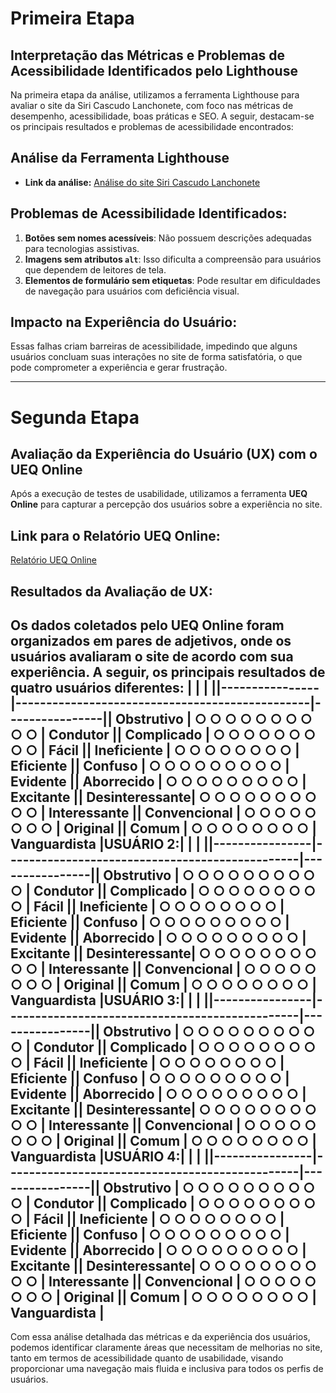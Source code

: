 # Primeira Etapa 

## Interpretação das Métricas e Problemas de Acessibilidade Identificados pelo Lighthouse
Na primeira etapa da análise, utilizamos a ferramenta Lighthouse para avaliar o site da Siri Cascudo Lanchonete, com foco nas métricas de desempenho, acessibilidade, boas práticas e SEO. A seguir, destacam-se os principais resultados e problemas de acessibilidade encontrados:

## Análise da Ferramenta Lighthouse
- **Link da análise:** [Análise do site Siri Cascudo Lanchonete](https://pagespeed.web.dev/analysis/https-siricascudolanchonete-pedidosite-com-br/l2sc8faqx3?form_factor=desktop&category=performance&category=accessibility&category=best-practices&category=seo&hl=pt-PT&utm_source=lh-chrome-ext)

## Problemas de Acessibilidade Identificados:
1. **Botões sem nomes acessíveis**: Não possuem descrições adequadas para tecnologias assistivas.
2. **Imagens sem atributos `alt`**: Isso dificulta a compreensão para usuários que dependem de leitores de tela.
3. **Elementos de formulário sem etiquetas**: Pode resultar em dificuldades de navegação para usuários com deficiência visual.

## Impacto na Experiência do Usuário:
Essas falhas criam barreiras de acessibilidade, impedindo que alguns usuários concluam suas interações no site de forma satisfatória, o que pode comprometer a experiência e gerar frustração.

---

# Segunda Etapa

## Avaliação da Experiência do Usuário (UX) com o UEQ Online

Após a execução de testes de usabilidade, utilizamos a ferramenta **UEQ Online** para capturar a percepção dos usuários sobre a experiência no site.

## Link para o Relatório UEQ Online:
[Relatório UEQ Online](https://onedrive.live.com/personal/c6a52d825040847a/_layouts/15/doc2.aspx?resid=2c413782-54c2-4034-84fe-dc27936ddeec&cid=c6a52d825040847a&ct=1728801614322&wdOrigin=OFFICECOM-WEB.START.UPLOAD&wdPreviousSessionSrc=HarmonyWeb&wdPreviousSession=5ed75e1d-b19e-4863-873a-70dc7c77056d)

## Resultados da Avaliação de UX:
Os dados coletados pelo **UEQ Online** foram organizados em pares de adjetivos, onde os usuários avaliaram o site de acordo com sua experiência. A seguir, os principais resultados de quatro usuários diferentes:
|                |                                                |                ||----------------|------------------------------------------------|----------------|| Obstrutivo     | ○ ○ ○ ○ ○ ○ ○ ○ ○ ○                            | Condutor       || Complicado     | ○ ○ ○ ○ ○ ○ ○ ○ ○                              | Fácil          || Ineficiente    | ○ ○ ○ ○ ○ ○ ○ ○                                | Eficiente      || Confuso        | ○ ○ ○ ○ ○ ○ ○ ○ ○                              | Evidente       || Aborrecido     | ○ ○ ○ ○ ○ ○ ○ ○ ○                              | Excitante      || Desinteressante| ○ ○ ○ ○ ○ ○ ○ ○ ○ ○                            | Interessante   || Convencional   | ○ ○ ○ ○ ○ ○ ○ ○                                | Original       || Comum          | ○ ○ ○ ○ ○ ○ ○ ○                                | Vanguardista   |**USUÁRIO 2:**|                |                                                |                ||----------------|------------------------------------------------|----------------|| Obstrutivo     | ○ ○ ○ ○ ○ ○ ○ ○ ○ ○                            | Condutor       || Complicado     | ○ ○ ○ ○ ○ ○ ○ ○ ○                              | Fácil          || Ineficiente    | ○ ○ ○ ○ ○ ○ ○ ○                                | Eficiente      || Confuso        | ○ ○ ○ ○ ○ ○ ○ ○ ○                              | Evidente       || Aborrecido     | ○ ○ ○ ○ ○ ○ ○ ○ ○                              | Excitante      || Desinteressante| ○ ○ ○ ○ ○ ○ ○ ○ ○ ○                            | Interessante   || Convencional   | ○ ○ ○ ○ ○ ○ ○ ○                                | Original       || Comum          | ○ ○ ○ ○ ○ ○ ○ ○                                | Vanguardista   |**USUÁRIO 3:**|                |                                                |                ||----------------|------------------------------------------------|----------------|| Obstrutivo     | ○ ○ ○ ○ ○ ○ ○ ○ ○ ○                            | Condutor       || Complicado     | ○ ○ ○ ○ ○ ○ ○ ○ ○                              | Fácil          || Ineficiente    | ○ ○ ○ ○ ○ ○ ○ ○                                | Eficiente      || Confuso        | ○ ○ ○ ○ ○ ○ ○ ○ ○                              | Evidente       || Aborrecido     | ○ ○ ○ ○ ○ ○ ○ ○ ○                              | Excitante      || Desinteressante| ○ ○ ○ ○ ○ ○ ○ ○ ○ ○                            | Interessante   || Convencional   | ○ ○ ○ ○ ○ ○ ○ ○                                | Original       || Comum          | ○ ○ ○ ○ ○ ○ ○ ○                                | Vanguardista   |**USUÁRIO 4:**|                |                                                |                ||----------------|------------------------------------------------|----------------|| Obstrutivo     | ○ ○ ○ ○ ○ ○ ○ ○ ○ ○                            | Condutor       || Complicado     | ○ ○ ○ ○ ○ ○ ○ ○ ○                              | Fácil          || Ineficiente    | ○ ○ ○ ○ ○ ○ ○ ○                                | Eficiente      || Confuso        | ○ ○ ○ ○ ○ ○ ○ ○ ○                              | Evidente       || Aborrecido     | ○ ○ ○ ○ ○ ○ ○ ○ ○                              | Excitante      || Desinteressante| ○ ○ ○ ○ ○ ○ ○ ○ ○ ○                            | Interessante   || Convencional   | ○ ○ ○ ○ ○ ○ ○ ○                                | Original       || Comum          | ○ ○ ○ ○ ○ ○ ○ ○                                | Vanguardista   |
---

Com essa análise detalhada das métricas e da experiência dos usuários, podemos identificar claramente áreas que necessitam de melhorias no site, tanto em termos de acessibilidade quanto de usabilidade, visando proporcionar uma navegação mais fluida e inclusiva para todos os perfis de usuários.


